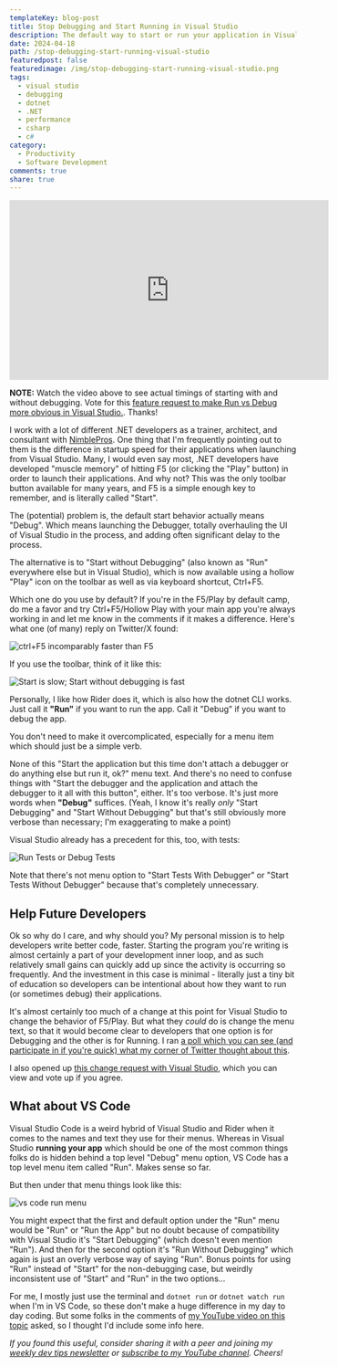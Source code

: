 ```yaml
---
templateKey: blog-post
title: Stop Debugging and Start Running in Visual Studio
description: The default way to start or run your application in Visual Studio has always been F5 or the solid green 'play' button. But this attaches a debugger, which is only needed if you're adding breakpoints and stepping through your code. It also can add significant time to the process of running your app. If you're not constantly using the debugger, consider making Ctrl+F5 your default way to launch your apps.
date: 2024-04-18
path: /stop-debugging-start-running-visual-studio
featuredpost: false
featuredimage: /img/stop-debugging-start-running-visual-studio.png
tags:
  - visual studio
  - debugging
  - dotnet
  - .NET
  - performance
  - csharp
  - c#
category:
  - Productivity
  - Software Development
comments: true
share: true
---
```


<iframe width="560" height="315" src="https://www.youtube.com/embed/jxfAoUHH400?si=CvrmjUsJsmk15Pol" title="YouTube video player" frameborder="0" allow="accelerometer; autoplay; clipboard-write; encrypted-media; gyroscope; picture-in-picture; web-share" referrerpolicy="strict-origin-when-cross-origin" allowfullscreen></iframe>

**NOTE:** Watch the video above to see actual timings of starting with and without debugging. Vote for this [feature request to make Run vs Debug more obvious in Visual Studio.](https://developercommunity.visualstudio.com/t/Change-Menu-Text-from-Start-Debugging-/10639783). Thanks!

I work with a lot of different .NET developers as a trainer, architect, and consultant with [NimblePros](https://nimblepros.com). One thing that I'm frequently pointing out to them is the difference in startup speed for their applications when launching from Visual Studio. Many, I would even say most, .NET developers have developed "muscle memory" of hitting F5 (or clicking the "Play" button) in order to launch their applications. And why not? This was the only toolbar button available for many years, and F5 is a simple enough key to remember, and is literally called "Start".

The (potential) problem is, the default start behavior actually means "Debug". Which means launching the Debugger, totally overhauling the UI of Visual Studio in the process, and adding often significant delay to the process.

The alternative is to "Start without Debugging" (also known as "Run" everywhere else but in Visual Studio), which is now available using a hollow "Play" icon on the toolbar as well as via keyboard shortcut, Ctrl+F5.

Which one do you use by default? If you're in the F5/Play by default camp, do me a favor and try Ctrl+F5/Hollow Play with your main app you're always working in and let me know in the comments if it makes a difference. Here's what one (of many) reply on Twitter/X found:

![ctrl+F5 incomparably faster than F5](/img/run-incomparably-faster-visual-studio.png)

If you use the toolbar, think of it like this:

![Start is slow; Start without debugging is fast](/img/start-slow-fast.png)

Personally, I like how Rider does it, which is also how the dotnet CLI works. Just call it **"Run"** if you want to run the app. Call it "Debug" if you want to debug the app.

You don't need to make it overcomplicated, especially for a menu item which should just be a simple verb.

None of this "Start the application but this time don't attach a debugger or do anything else but run it, ok?" menu text. And there's no need to confuse things with "Start the debugger and the application and attach the debugger to it all with this button", either. It's too verbose. It's just more words when **"Debug"** suffices. (Yeah, I know it's really *only* "Start Debugging" and "Start Without Debugging" but that's still obviously more verbose than necessary; I'm exaggerating to make a point)

Visual Studio already has a precedent for this, too, with tests:

![Run Tests or Debug Tests](/img/run-tests-debug-tests-visual-studio.png)

Note that there's not menu option to "Start Tests With Debugger" or "Start Tests Without Debugger" because that's completely unnecessary.

## Help Future Developers

Ok so why do I care, and why should you? My personal mission is to help developers write better code, faster. Starting the program you're writing is almost certainly a part of your development inner loop, and as such relatively small gains can quickly add up since the activity is occurring so frequently. And the investment in this case is minimal - literally just a tiny bit of education so developers can be intentional about how they want to run (or sometimes debug) their applications.

It's almost certainly too much of a change at this point for Visual Studio to change the behavior of F5/Play. But what they *could* do is change the menu text, so that it would become clear to developers that one option is for Debugging and the other is for Running. I ran [a poll which you can see (and participate in if you're quick) what my corner of Twitter thought about this](https://twitter.com/ardalis/status/1780290422213915131).

I also opened up [this change request with Visual Studio](https://developercommunity.visualstudio.com/t/Change-Menu-Text-from-Start-Debugging-/10639783), which you can view and vote up if you agree.

## What about VS Code

Visual Studio Code is a weird hybrid of Visual Studio and Rider when it comes to the names and text they use for their menus. Whereas in Visual Studio **running your app** which should be one of the most common things folks do is hidden behind a top level "Debug" menu option, VS Code has a top level menu item called "Run". Makes sense so far.

But then under that menu things look like this:

![vs code run menu](img/vs-code-run-menu.png)

You might expect that the first and default option under the "Run" menu would be "Run" or "Run the App" but no doubt because of compatibility with Visual Studio it's "Start Debugging" (which doesn't even mention "Run"). And then for the second option it's "Run Without Debugging" which again is just an overly verbose way of saying "Run". Bonus points for using "Run" instead of "Start" for the non-debugging case, but weirdly inconsistent use of "Start" and "Run" in the two options...

For me, I mostly just use the terminal and `dotnet run` or `dotnet watch run` when I'm in VS Code, so these don't make a huge difference in my day to day coding. But some folks in the comments of [my YouTube video on this topic](https://www.youtube.com/watch?v=jxfAoUHH400) asked, so I thought I'd include some info here.


*If you found this useful, consider sharing it with a peer and joining my [weekly dev tips newsletter](/tips) or [subscribe to my YouTube channel](https://youtube.com/ardalis). Cheers!*
